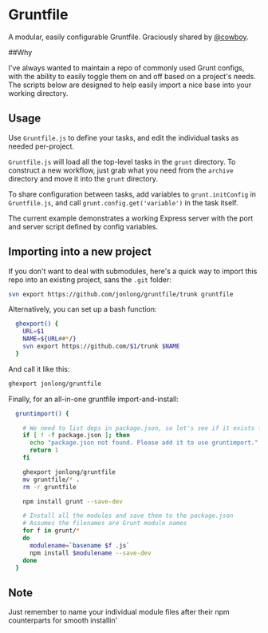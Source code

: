 # Gruntfile

A modular, easily configurable Gruntfile.  Graciously shared by [@cowboy](https://github.com/cowboy/wesbos/commit/5a2980a7818957cbaeedcd7552af9ce54e05e3fb).

##Why

I've always wanted to maintain a repo of commonly used Grunt configs, with the ability to easily toggle them on and off based on a project's needs. The scripts below are designed to help easily import a nice base into your working directory.

## Usage

Use `Gruntfile.js` to define your tasks, and edit the individual tasks as needed per-project.

`Gruntfile.js` will load all the top-level tasks in the `grunt` directory.  To construct a new workflow, just grab what you need from the `archive` directory and move it into the `grunt` directory.  

To share configuration between tasks, add variables to `grunt.initConfig` in `Gruntfile.js`, and call `grunt.config.get('variable')` in the task itself.

The current example demonstrates a working Express server with the port and server script defined by config variables.

## Importing into a new project

If you don't want to deal with submodules, here's a quick way to import this repo into an existing project, sans the `.git` folder:
```bash
svn export https://github.com/jonlong/gruntfile/trunk gruntfile
```

Alternatively, you can set up a bash function:
```bash
  ghexport() {
    URL=$1
    NAME=${URL##*/}
    svn export https://github.com/$1/trunk $NAME
  }
```

And call it like this:
```bash
ghexport jonlong/gruntfile
```

Finally, for an all-in-one gruntfile import-and-install:
```bash
  gruntimport() {

    # We need to list deps in package.json, so let's see if it exists first
    if [ ! -f package.json ]; then
      echo "package.json not found. Please add it to use gruntimport."
      return 1
    fi

    ghexport jonlong/gruntfile
    mv gruntfile/* .
    rm -r gruntfile

    npm install grunt --save-dev

    # Install all the modules and save them to the package.json
    # Assumes the filenames are Grunt module names
    for f in grunt/*
    do
      modulename=`basename $f .js`
      npm install $modulename --save-dev
    done
  }
```

## Note
Just remember to name your individual module files after their npm counterparts for smooth installin'
